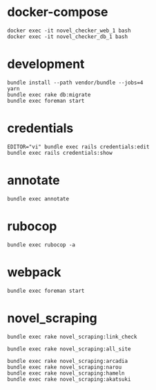 # docker-compose

```
docker exec -it novel_checker_web_1 bash
docker exec -it novel_checker_db_1 bash
```

# development

```
bundle install --path vendor/bundle --jobs=4
yarn
bundle exec rake db:migrate
bundle exec foreman start
```

# credentials

```
EDITOR="vi" bundle exec rails credentials:edit
bundle exec rails credentials:show
```

# annotate

```
bundle exec annotate
```

# rubocop

```
bundle exec rubocop -a
```

# webpack

```
bundle exec foreman start
```

# novel_scraping

```
bundle exec rake novel_scraping:link_check
```

```
bundle exec rake novel_scraping:all_site
```

```
bundle exec rake novel_scraping:arcadia
bundle exec rake novel_scraping:narou
bundle exec rake novel_scraping:hameln
bundle exec rake novel_scraping:akatsuki
```
